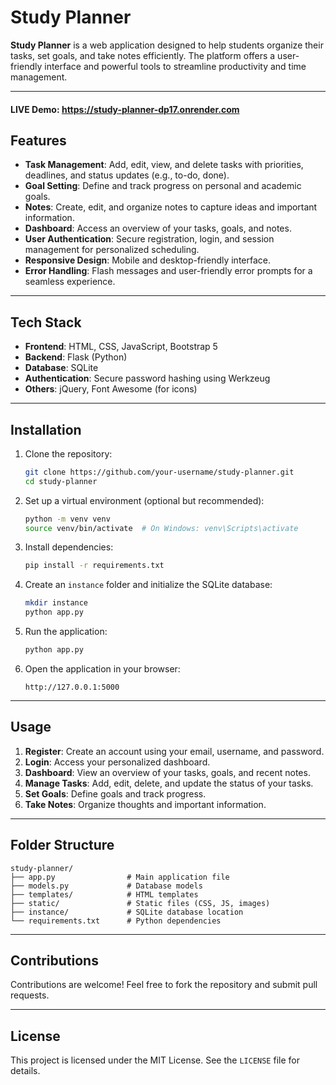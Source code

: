 # Study Planner

**Study Planner** is a web application designed to help students organize their tasks, set goals, and take notes efficiently. The platform offers a user-friendly interface and powerful tools to streamline productivity and time management.

---
#### LIVE Demo: <https://study-planner-dp17.onrender.com>
## Features

- **Task Management**: Add, edit, view, and delete tasks with priorities, deadlines, and status updates (e.g., to-do, done).
- **Goal Setting**: Define and track progress on personal and academic goals.
- **Notes**: Create, edit, and organize notes to capture ideas and important information.
- **Dashboard**: Access an overview of your tasks, goals, and notes.
- **User Authentication**: Secure registration, login, and session management for personalized scheduling.
- **Responsive Design**: Mobile and desktop-friendly interface.
- **Error Handling**: Flash messages and user-friendly error prompts for a seamless experience.

---

## Tech Stack

- **Frontend**: HTML, CSS, JavaScript, Bootstrap 5
- **Backend**: Flask (Python)
- **Database**: SQLite
- **Authentication**: Secure password hashing using Werkzeug
- **Others**: jQuery, Font Awesome (for icons)

---

## Installation

1. Clone the repository:
   ```bash
   git clone https://github.com/your-username/study-planner.git
   cd study-planner
   ```

2. Set up a virtual environment (optional but recommended):
   ```bash
   python -m venv venv
   source venv/bin/activate  # On Windows: venv\Scripts\activate
   ```

3. Install dependencies:
   ```bash
   pip install -r requirements.txt
   ```

4. Create an `instance` folder and initialize the SQLite database:
   ```bash
   mkdir instance
   python app.py
   ```

5. Run the application:
   ```bash
   python app.py
   ```

6. Open the application in your browser:
   ```
   http://127.0.0.1:5000
   ```

---

## Usage

1. **Register**: Create an account using your email, username, and password.
2. **Login**: Access your personalized dashboard.
3. **Dashboard**: View an overview of your tasks, goals, and recent notes.
4. **Manage Tasks**: Add, edit, delete, and update the status of your tasks.
5. **Set Goals**: Define goals and track progress.
6. **Take Notes**: Organize thoughts and important information.

---

## Folder Structure

```
study-planner/
├── app.py                # Main application file
├── models.py             # Database models
├── templates/            # HTML templates
├── static/               # Static files (CSS, JS, images)
├── instance/             # SQLite database location
└── requirements.txt      # Python dependencies
```

---

## Contributions

Contributions are welcome! Feel free to fork the repository and submit pull requests.

---

## License

This project is licensed under the MIT License. See the `LICENSE` file for details.
